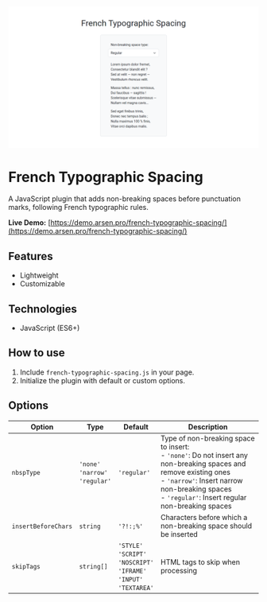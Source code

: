 <kbd>
    <img src="img/french-typographic-spacing.png" alt="French Typographic Spacing">
</kbd>


# French Typographic Spacing
A JavaScript plugin that adds non-breaking spaces before punctuation marks,
following French typographic rules.

**Live Demo:**
[https://demo.arsen.pro/french-typographic-spacing/](https://demo.arsen.pro/french-typographic-spacing/)


## Features
* Lightweight
* Customizable


## Technologies
* JavaScript (ES6+)


## How to use
1. Include `french-typographic-spacing.js` in your page.
2. Initialize the plugin with default or custom options.


## Options
<table>
  <thead>
    <tr>
      <th>Option</th>
      <th>Type</th>
      <th>Default</th>
      <th>Description</th>
    </tr>
  </thead>
  <tbody>
    <tr>
      <td>
        <code>nbspType</code>
      </td>
      <td>
        <code>'none'</code><br>
        <code>'narrow'</code><br>
        <code>'regular'</code>
      </td>
      <td>
        <code>'regular'</code>
      </td>
      <td>
        Type of non-breaking space to insert:<br>
        - <code>'none'</code>: Do not insert any non-breaking spaces and remove existing ones<br>
        - <code>'narrow'</code>: Insert narrow non-breaking spaces<br>
        - <code>'regular'</code>: Insert regular non-breaking spaces
      </td>
    </tr>
    <tr>
      <td>
        <code>insertBeforeChars</code>
      </td>
      <td>
        <code>string</code>
      </td>
      <td>
        <code>'?!:;%'</code>
      </td>
      <td>
        Characters before which a non-breaking space should be inserted
      </td>
    </tr>
    <tr>
      <td>
        <code>skipTags</code>
      </td>
      <td>
        <code>string[]</code>
      </td>
      <td>
        <code>'STYLE'</code><br>
        <code>'SCRIPT'</code><br>
        <code>'NOSCRIPT'</code><br>
        <code>'IFRAME'</code><br>
        <code>'INPUT'</code><br>
        <code>'TEXTAREA'</code>
      </td>
      <td>
        HTML tags to skip when processing
      </td>
    </tr>
  </tbody>
</table>